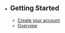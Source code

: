 - ## Getting Started
    - [Create your account](/docs/{{version}}/account)
    - [Overview](/docs/{{version}}/getting-started)
